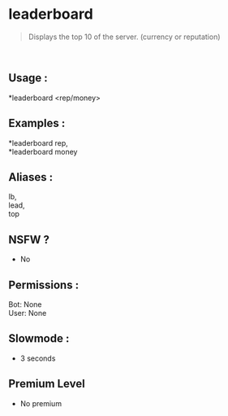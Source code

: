 # leaderboard

> Displays the top 10 of the server. (currency or reputation)

<br>

## Usage :

*leaderboard <rep/money>

## Examples :

*leaderboard rep,
<br>*leaderboard money

## Aliases :

lb,
<br>lead,
<br>top

## NSFW ?

- No

## Permissions :

Bot: None
<br>
User: None

## Slowmode :

- 3 seconds

## Premium Level

- No premium